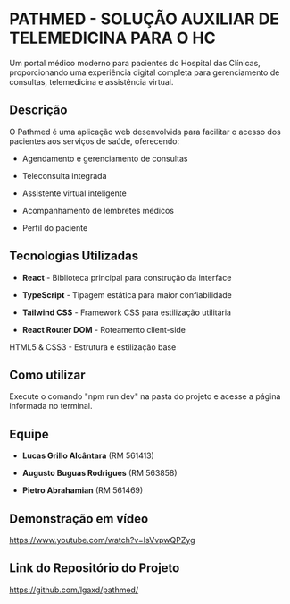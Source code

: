 # PATHMED - SOLUÇÃO AUXILIAR DE TELEMEDICINA PARA O HC

Um portal médico moderno para pacientes do Hospital das Clínicas, proporcionando uma experiência digital completa para gerenciamento de consultas, telemedicina e assistência virtual.

## Descrição

O Pathmed é uma aplicação web desenvolvida para facilitar o acesso dos pacientes aos serviços de saúde, oferecendo:

- Agendamento e gerenciamento de consultas

- Teleconsulta integrada

- Assistente virtual inteligente

- Acompanhamento de lembretes médicos

- Perfil do paciente

## Tecnologias Utilizadas

- **React** - Biblioteca principal para construção da interface

- **TypeScript** - Tipagem estática para maior confiabilidade

- **Tailwind CSS** - Framework CSS para estilização utilitária

- **React Router DOM** - Roteamento client-side

HTML5 & CSS3 - Estrutura e estilização base

## Como utilizar

Execute o comando "npm run dev" na pasta do projeto e acesse a página informada no terminal.

## Equipe

- **Lucas Grillo Alcântara** (RM 561413)

- **Augusto Buguas Rodrigues** (RM 563858)

- **Pietro Abrahamian** (RM 561469)

## Demonstração em vídeo

https://www.youtube.com/watch?v=IsVvpwQPZyg

## Link do Repositório do Projeto

https://github.com/lgaxd/pathmed/